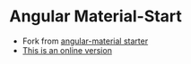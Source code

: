 # Angular Material-Start

- Fork from [angular-material starter](https://github.com/angular/material-start)
- [This is an online version](http://pgu.github.io/material-start/)